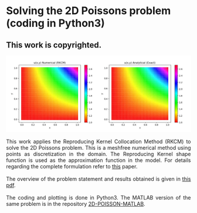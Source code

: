 # Solving the 2D Poissons problem (coding in Python3)
## This work is copyrighted.

<p align="center">
<img width="600" src="web1.jpg">
</p>

<div style="text-align: justify"> 

 This work applies the Reproducing Kernel Collocation Method (RKCM) to solve the 2D Poissons problem. This is a meshfree numerical method using points as discretization in the domain. The Reproducing Kernel shape function is used as the approximation function in the model. For details regarding the complete formulation refer to <a href="https://doi.org/10.1002/num.20539" target="blank">this</a> paper. 
 <br/>
 <br/>
The overview of the problem statement and results obtained is given in <a href="https://github.com/bramyarao/2D-POISSON-MATLAB/blob/master/latex/Poisson.pdf" target="blank">this pdf</a>.
<br/>
<br/>
The coding and plotting is done in Python3. The MATLAB version of the same problem is in the repository <a href="https://bramyarao.github.io/2D-POISSON-MATLAB/" target="blank">2D-POISSON-MATLAB</a>.

</div>
